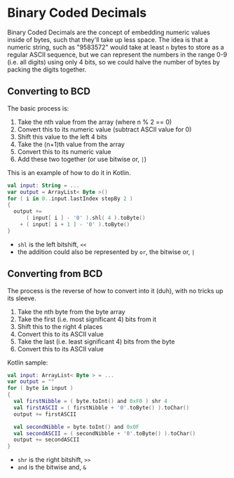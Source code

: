 Binary Coded Decimals
===

Binary Coded Decimals are the concept of embedding numeric values inside
of bytes, such that they'll take up less space. The idea is that a numeric
string, such as "9583572" would take at least `n` bytes to store as a regular
ASCII sequence, but we can represent the numbers in the range 0-9 (i.e. all
digits) using only 4 bits, so we could halve the number of bytes by packing
the digits together.

Converting to BCD
---

The basic process is:
1. Take the nth value from the array (where n % 2 == 0)
2. Convert this to its numeric value (subtract ASCII value for 0)
3. Shift this value to the left 4 bits
4. Take the (n+1)th value from the array
5. Convert this to its numeric value
6. Add these two together (or use bitwise or, `|`)

This is an example of how to do it in Kotlin.

```kotlin
val input: String = ...
var output = ArrayList< Byte >()
for ( i in 0..input.lastIndex stepBy 2 )
{
  output += 
      ( input[ i ] - '0' ).shl( 4 ).toByte()
    + ( input[ i + 1 ] - '0' ).toByte()
}
```
* `shl` is the left bitshift, `<<`
* the addition could also be represented by `or`, the bitwise or, `|`

Converting from BCD
---

The process is the reverse of how to convert into it (duh), with no tricks up
its sleeve.

1. Take the nth byte from the byte array
2. Take the first (i.e. most significant 4) bits from it
3. Shift this to the right 4 places
4. Convert this to its ASCII value
5. Take the last (i.e. least significant 4) bits from the byte
6. Convert this to its ASCII value

Kotlin sample:
```kotlin
val input: ArrayList< Byte > = ...
var output = ""
for ( byte in input )
{
  val firstNibble = ( byte.toInt() and 0xF0 ) shr 4
  val firstASCII = ( firstNibble + '0'.toByte() ).toChar()
  output += firstASCII

  val secondNibble = byte.toInt() and 0x0F
  val secondASCII = ( secondNibble + '0'.toByte() ).toChar()
  output += secondASCII
}
```
* `shr` is the right bitshift, `>>`
* `and` is the bitwise and, `&`

